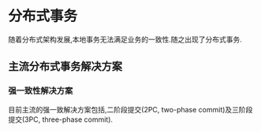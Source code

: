 # 分布式事务

随着分布式架构发展,本地事务无法满足业务的一致性.随之出现了分布式事务.

## 主流分布式事务解决方案

### 强一致性解决方案

目前主流的强一致解决方案包括,二阶段提交(2PC, two-phase commit)及三阶段提交(3PC, three-phase commit).





